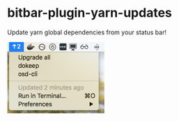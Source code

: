 # bitbar-plugin-yarn-updates

Update yarn global dependencies from your status bar!

![](./screenshot.png)
